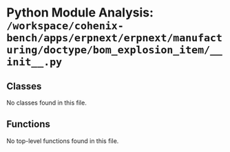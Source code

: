 # Python Module Analysis: `/workspace/cohenix-bench/apps/erpnext/erpnext/manufacturing/doctype/bom_explosion_item/__init__.py`

## Classes

No classes found in this file.


## Functions

No top-level functions found in this file.

